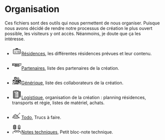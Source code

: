 Organisation
============

Ces fichiers sont des outils qui nous permettent de nous organiser. Puisque nous avons décidé de rendre notre processus de création le plus ouvert possible, les visiteurs y ont accès. Néanmoins, je doute que ça les intéresse.

- [![residences](/ressources/icons/residences.png)Résidences](residences), les différentes résidences prévues et leur contenu.

- [![partenaires](/ressources/icons/partenaires.png)Partenaires](partenaires), liste des partenaires de la création.

- [![generique](/ressources/icons/generique.png)Générique](generique), liste des collaborateurs de la création.

- [![logistique](/ressources/icons/logistique.png)Logistique](logistique), organisation de la création :  planning résidences, transports et régie, listes de matériel, achats.

- [![todo](/ressources/icons/todo.png)Todo](todo), Trucs à faire.

- [![notes-techniques](/ressources/icons/notes-techniques.png)Notes techniques](notes-techniques), Petit bloc-note technique.
